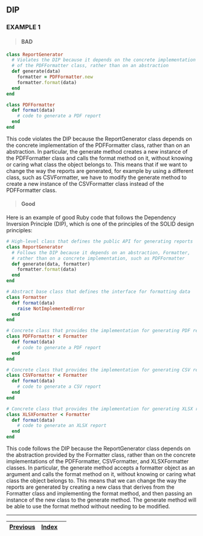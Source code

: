 ## DIP  

### EXAMPLE 1

> #### BAD

```ruby
class ReportGenerator
  # Violates the DIP because it depends on the concrete implementation
  # of the PDFFormatter class, rather than on an abstraction
  def generate(data)
    formatter = PDFFormatter.new
    formatter.format(data)
  end
end

class PDFFormatter
  def format(data)
    # code to generate a PDF report
  end
end
```

This code violates the DIP because the ReportGenerator class depends on the concrete implementation of the PDFFormatter class, rather than on an abstraction. In particular, the generate method creates a new instance of the PDFFormatter class and calls the format method on it, without knowing or caring what class the object belongs to. This means that if we want to change the way the reports are generated, for example by using a different class, such as CSVFormatter, we have to modify the generate method to create a new instance of the CSVFormatter class instead of the PDFFormatter class.


> #### Good
Here is an example of good Ruby code that follows the Dependency Inversion Principle (DIP), which is one of the principles of the SOLID design principles:

```ruby
# High-level class that defines the public API for generating reports
class ReportGenerator
  # Follows the DIP because it depends on an abstraction, Formatter,
  # rather than on a concrete implementation, such as PDFFormatter
  def generate(data, formatter)
    formatter.format(data)
  end
end

# Abstract base class that defines the interface for formatting data
class Formatter
  def format(data)
    raise NotImplementedError
  end
end

# Concrete class that provides the implementation for generating PDF reports
class PDFFormatter < Formatter
  def format(data)
    # code to generate a PDF report
  end
end

# Concrete class that provides the implementation for generating CSV reports
class CSVFormatter < Formatter
  def format(data)
    # code to generate a CSV report
  end
end

# Concrete class that provides the implementation for generating XLSX reports
class XLSXFormatter < Formatter
  def format(data)
    # code to generate an XLSX report
  end
end

```

This code follows the DIP because the ReportGenerator class depends on the abstraction provided by the Formatter class, rather than on the concrete implementations of the PDFFormatter, CSVFormatter, and XLSXFormatter classes. In particular, the generate method accepts a formatter object as an argument and calls the format method on it, without knowing or caring what class the object belongs to. This means that we can change the way the reports are generated by creating a new class that derives from the Formatter class and implementing the format method, and then passing an instance of the new class to the generate method. The generate method will be able to use the format method without needing to be modified.

---

| [Previous](04_ISP.md) | [Index](..%2F..%2FREADME.md) |     |
|-----------------------|------------------------------|-----|
